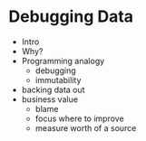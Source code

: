 # Debugging Data

* Intro
* Why?
* Programming analogy
    * debugging
    * immutability
* backing data out
* business value
    * blame
    * focus where to improve
    * measure worth of a source
